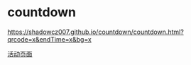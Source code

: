 # countdown

https://shadowcz007.github.io/countdown/countdown.html?qrcode=x&endTime=x&bg=x

[活动页面](https://shadowcz007.github.io/countdown/countdown.html?qrcode=f&endTime=2020%2F10%2F08&bg=https%3A%2F%2Fimages.unsplash.com%2Fphoto-1539218697751-c561400f2528%3Fixlib%3Drb-1.2.1%26ixid%3DeyJhcHBfaWQiOjEyMDd9%26auto%3Dformat%26fit%3Dcrop%26w%3D1778%26q%3D80)
